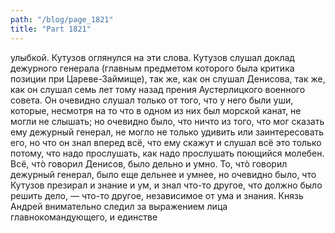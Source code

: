 ```yaml
---
path: "/blog/page_1821"
title: "Part 1821"
---
```


улыбкой. Кутузов оглянулся на эти слова. Кутузов слушал доклад дежурного генерала (главным предметом которого была критика позиции при Цареве-Займище), так же, как он слушал Денисова, так же, как он слушал семь лет тому назад прения Аустерлицкого военного совета. Он очевидно слушал только от того, что у него были уши, которые, несмотря на то что в одном из них был морской канат, не могли не слышать; но очевидно было, что ничто из того, что мог сказать ему дежурный генерал, не могло не только удивить или заинтересовать его, но что он знал вперед всё, что ему скажут и слушал всё это только потому, что надо прослушать, как надо прослушать поющийся молебен. Всё, чтò говорил Денисов, было дельно и умно. То, чтò говорил дежурный генерал, было еще дельнее и умнее, но очевидно было, что Кутузов презирал и знание и ум, и знал что-то другое, что должно было решить дело, — что-то другое, независимое от ума и знания. Князь Андрей внимательно следил за выражением лица главнокомандующего, и единстве
